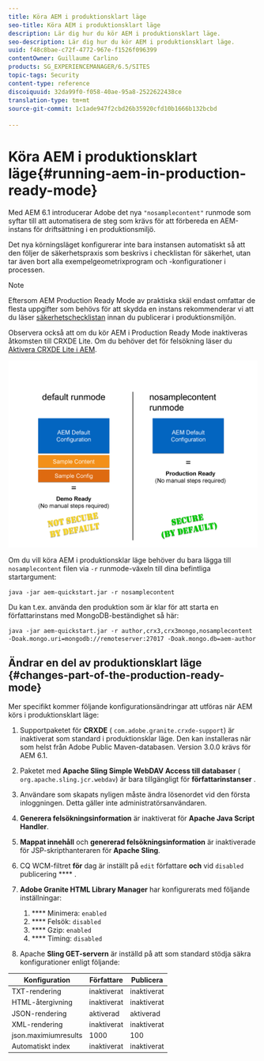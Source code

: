 ```yaml
---
title: Köra AEM i produktionsklart läge
seo-title: Köra AEM i produktionsklart läge
description: Lär dig hur du kör AEM i produktionsklart läge.
seo-description: Lär dig hur du kör AEM i produktionsklart läge.
uuid: f48c8bae-c72f-4772-967e-f1526f096399
contentOwner: Guillaume Carlino
products: SG_EXPERIENCEMANAGER/6.5/SITES
topic-tags: Security
content-type: reference
discoiquuid: 32da99f0-f058-40ae-95a8-2522622438ce
translation-type: tm+mt
source-git-commit: 1c1ade947f2cbd26b35920cfd10b1666b132bcbd

---
```



# Köra AEM i produktionsklart läge{#running-aem-in-production-ready-mode}

Med AEM 6.1 introducerar Adobe det nya `"nosamplecontent"` runmode som syftar till att automatisera de steg som krävs för att förbereda en AEM-instans för driftsättning i en produktionsmiljö.

Det nya körningsläget konfigurerar inte bara instansen automatiskt så att den följer de säkerhetspraxis som beskrivs i checklistan för säkerhet, utan tar även bort alla exempelgeometrixprogram och -konfigurationer i processen.

>[!NOTE]
>
>Eftersom AEM Production Ready Mode av praktiska skäl endast omfattar de flesta uppgifter som behövs för att skydda en instans rekommenderar vi att du läser [säkerhetschecklistan](/help/sites-administering/security-checklist.md) innan du publicerar i produktionsmiljön.
>
>Observera också att om du kör AEM i Production Ready Mode inaktiveras åtkomsten till CRXDE Lite. Om du behöver det för felsökning läser du [Aktivera CRXDE Lite i AEM](/help/sites-administering/enabling-crxde-lite.md).

![chlimage_1-83](assets/chlimage_1-83a.png)

Om du vill köra AEM i produktionsklar läge behöver du bara lägga till `nosamplecontent` filen via `-r` runmode-växeln till dina befintliga startargument:

```shell
java -jar aem-quickstart.jar -r nosamplecontent
```

Du kan t.ex. använda den produktion som är klar för att starta en författarinstans med MongoDB-beständighet så här:

```shell
java -jar aem-quickstart.jar -r author,crx3,crx3mongo,nosamplecontent -Doak.mongo.uri=mongodb://remoteserver:27017 -Doak.mongo.db=aem-author
```

## Ändrar en del av produktionsklart läge {#changes-part-of-the-production-ready-mode}

Mer specifikt kommer följande konfigurationsändringar att utföras när AEM körs i produktionsklart läge:

1. Supportpaketet för **CRXDE** ( `com.adobe.granite.crxde-support`) är inaktiverat som standard i produktionsklar läge. Den kan installeras när som helst från Adobe Public Maven-databasen. Version 3.0.0 krävs för AEM 6.1.

1. Paketet med **Apache Sling Simple WebDAV Access till databaser** ( `org.apache.sling.jcr.webdav`) är bara tillgängligt för **författarinstanser** .

1. Användare som skapats nyligen måste ändra lösenordet vid den första inloggningen. Detta gäller inte administratörsanvändaren.
1. **Generera felsökningsinformation** är inaktiverat för **Apache Java Script Handler**.

1. **Mappat innehåll** och **genererad felsökningsinformation** är inaktiverade för JSP-skripthanteraren för **Apache Sling**.

1. CQ WCM-filtret **för** dag är inställt på `edit` författare **och** vid `disabled` publicering **** .

1. **Adobe Granite HTML Library Manager** har konfigurerats med följande inställningar:

   1. **** Minimera: `enabled`
   1. **** Felsök: `disabled`
   1. **** Gzip: `enabled`
   1. **** Timing: `disabled`

1. Apache **Sling GET-servern** är inställd på att som standard stödja säkra konfigurationer enligt följande:

| **Konfiguration** | **Författare** | **Publicera** |
|---|---|---|
| TXT-rendering | inaktiverat | inaktiverat |
| HTML-återgivning | inaktiverat | inaktiverat |
| JSON-rendering | aktiverad | aktiverad |
| XML-rendering | inaktiverat | inaktiverat |
| json.maximiumresults | 1000 | 100 |
| Automatiskt index | inaktiverat | inaktiverat |

